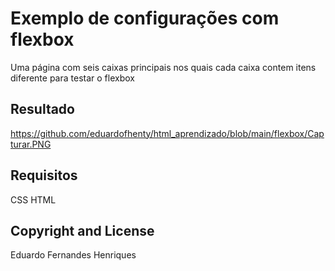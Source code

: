 # Exemplo de configurações com flexbox
Uma página com seis caixas principais nos quais cada caixa contem
itens diferente para testar o flexbox

## Resultado
https://github.com/eduardofhenty/html_aprendizado/blob/main/flexbox/Capturar.PNG


## Requisitos
CSS
HTML

## Copyright and License
Eduardo Fernandes Henriques

